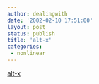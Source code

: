 ```yaml
---
author: dealingwith
date: '2002-02-10 17:51:00'
layout: post
status: publish
title: 'alt-x'
categories:
 - nonlinear
---
```


[alt-x][1]

   [1]: http://www.altx.com/
